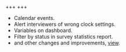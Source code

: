 +++
+++

- Calendar events.
- Alert interviewers of wrong clock settings.
- Variables on dashboard.
- Filter by status in survey statistics report.
- and other changes and improvements, [view](/release-notes/version-20-12).
